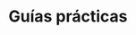 ---
layout: default
title: Guías prácticas
permalink: /Cultura/guias
parent: Cultura de datos
nav_order: 2
has_children: true
---